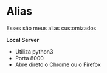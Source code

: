# Alias

Esses são meus alias customizados

**Local Server**
* Utiliza python3
* Porta 8000
* Abre direto o Chrome ou o Firefox
